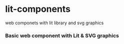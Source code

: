 # lit-components
web componets with lit library and svg graphics

### Basic web component with Lit & SVG graphics
